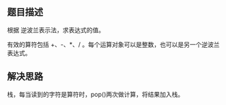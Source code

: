 ## 题目描述
根据 逆波兰表示法，求表达式的值。

有效的算符包括 +、-、*、/ 。每个运算对象可以是整数，也可以是另一个逆波兰表达式。


## 解决思路
栈，每当读到的字符是算符时，pop()两次做计算，将结果加入栈。

